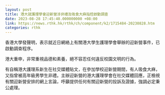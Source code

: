 ```yaml
---
layout: post
title: 港大就護理學會迎新營涉非禮及吸食大麻指控啟動調查
date: 2023-08-28 17:45:40.000000000 +08:00
link: https://news.rthk.hk/rthk/ch/component/k2/1715484-20230828.htm
categories: rthk
---
```


香港大學發聲明，表示就近日網絡上有關港大學生護理學會舉辦的迎新營事件，已啟動調查程序。

港大重申，非常重視品德和素養，絕不容忍任何違反校園文明的行為。

有自稱港大護理系新生在社交媒體貼文，在參加學校迎新營期間，有人吸食大麻，又指曾被高年級男學生非禮。主辦迎新營的港大護理學會在社交媒體回應，正檢視有關迎新營安排的網上言論，呼籲提供任何有關迎新營的投訴及證據，強調必定秉公處理。
